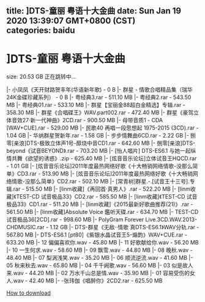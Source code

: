 
title: ]DTS-童丽 粤语十大金曲
date: Sun Jan 19 2020 13:39:07 GMT+0800 (CST)    
categories: baidu
---

# ]DTS-童丽 粤语十大金曲
size: 20.53 GB
 正在跳转中...
 
|- 小凤凤《天开财路贺丰年(华语新年歌) - 0 B
|- 群星 - 情歌合唱精品集（瑞华24K金碟珍藏系列） - 0 B
|- 粤经典3.rar - 511.10 MB
|- 粤经典2.rar - 543.50 MB
|- 粤经典01.rar - 533.10 MB
|- 群星【宝丽金88超白金精选】专辑.rar - 358.30 MB
|- 群星《合唱碟王》WAV.part002.rar - 472.40 MB
|- 群星《豪驾立体音效27·新一代神曲》2CD.rar - 900.50 MB
|- 母带音质1 - CDA  [WAV+CUE].rar - 529.00 MB
|- 民歌40 再唱一段思想起 1975-2015 (3CD).rar - 1.04 GB
|- 华纳群星贺新年.rar - 1.58 GB
|- 步步情舞曲6CD.rar - 2.22 GB
|- 捌零[亲浪]DTS-极致立体声1号-醇烧中音CD1.rar - 642.60 MB
|- 捌零[亲浪]DTS-beyond《试音BEYOND》.rar - 703.20 MB
|- [怡人唱片] DTS-ES6.1 与她一起纵情共舞《欲望的诱惑》.zip - 625.40 MB
|- [炫音音乐论坛]立体试音王HQCD.rar - 1.01 GB
|- [炫音音乐论坛]2011年度最热网络好歌《十大畅销网络情歌-没那么简单》CD3.rar - 513.90 MB
|- [炫音音乐论坛]2011年度最热网络好歌《十大畅销网络情歌-没那么简单》CD2.rar - 502.10 MB
|- [常青树]群星.-.[试音王十三号].专辑.rar - 515.50 MB
|- [linm收藏]《再回首·真男人》.rar - 522.20 MB
|- [linm收藏]《TEST-CD 试音极品33》CD2.rar - 585.50 MB
|- [linm收藏]《TEST-CD 试音极品33》CD1.rar - 511.20 MB
|- [linm收藏]《2015最新好歌曲推荐(21)》.rar - 561.50 MB
|- [linm收藏]Absolute Voice 鑑听天碟.rar - 634.70 MB
|- TEST-CD试音极品36[2CD].rar - 998.60 MB
|- PolyGram Forever Live.3CD.WAV.2013-CHDMUSIC.rar - 1.12 GB
|- DTS-群星《无敌··情歌 真DTS-ES6.1》WAV分轨.rar - 567.80 MB
|- DTS-ES6.1 [pt80]《紫银水晶试音王5-煽韵》WAV+CUE.rar - 633.20 MB
|- 12 偏偏喜欢你.wav - 45.80 MB
|- 11 好歌献给你.wav - 56.20 MB
|- 10 一生何求.wav - 58.60 MB
|- 09 飘雪.wav - 44.80 MB
|- 08 晚秋.wav - 48.40 MB
|- 07 梨涡浅笑.wav - 35.20 MB
|- 06 顺流逆流.wav - 41.60 MB
|- 05 秋来秋去.wav - 65.80 MB
|- 04 千千阙歌.wav - 56.60 MB
|- 03 似是故人来.wav - 44.20 MB
|- 02 万水千山总是情.wav - 35.90 MB
|- 01 容易受伤的女人.wav - 42.40 MB
|- -张玮伽《唱醉你》2CD2.rar - 625.50 MB

[How to download](https://bpcam.bemobtrk.com/go/2ceec3aa-1ca2-46d6-b9ff-aaa5c184517c?jno=3522)
